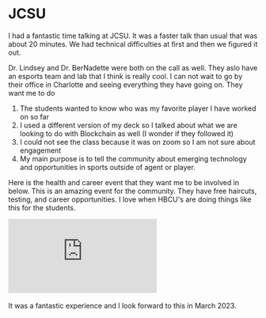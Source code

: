 # JCSU

I had a fantastic time talking at JCSU. It was a faster talk than usual that was about 20 minutes. We had technical difficulties at first and then we figured it out. 

Dr. Lindsey and Dr. BerNadette were both on the call as well. They aslo have an esports team and lab that I think is really cool. I can not wait to go by their office in Charlotte 
and seeing everything they have going on. They want me to do 

1. The students wanted to know who was my favorite player I have worked on so far 
2. I used a different version of my deck so I talked about what we are looking to do with Blockchain as well (I wonder if they followed it)
3. I could not see the class because it was on zoom so I am not sure about engagement 
4. My main purpose is to tell the community about emerging technology and opportunities in sports outside of agent or player. 

Here is the health and career event that they want me to be involved in below. This is an amazing event for the community. They have free haircuts, testing, and career opportunities. I love when HBCU's are doing things like this for the students. 

![](https://github.com/rashadwest/rashadwest.github.io/blob/master/_posts/16thHealthFairFlyer%20for%20March%202023%20(1).pdf?raw=true)

It was a fantastic experience and I look forward to this in March 2023. 

